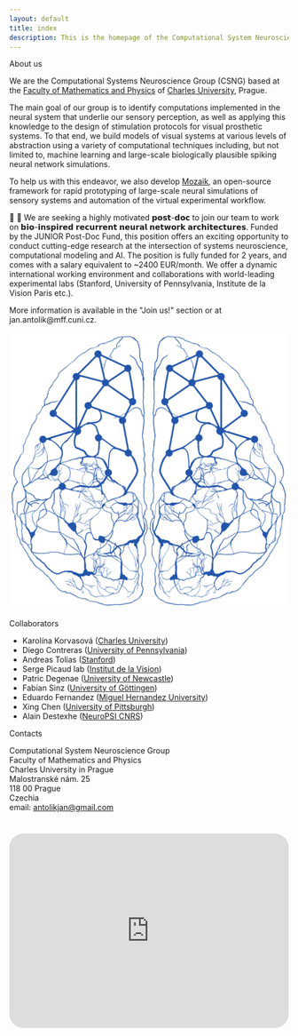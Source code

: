 ```yaml
---
layout: default
title: index
description: This is the homepage of the Computational System Neuroscience Group at the Faculty of Mathematics and Physics of Charles University, Prague. Here you can find our information about our research projects, software, publications, and project proposals.
---
```



<div class="flex-container">
  <div class="introduction">
  <p class="intro-text">About us</p>
    <p>
      We are the Computational Systems Neuroscience Group (CSNG) based at the 
      <a href="https://www.mff.cuni.cz/">Faculty of Mathematics and Physics</a> of 
      <a href="https://cuni.cz">Charles University</a>, Prague.
    </p>
    <p>
      The main goal of our group is to identify computations implemented in the neural system that underlie our sensory perception, as well as applying this knowledge to the design of stimulation protocols for visual prosthetic systems. To that end, we build models of visual systems at various levels of abstraction using a variety of computational techniques including, but not limited to, machine learning and large-scale biologically plausible spiking neural network simulations.
    </p>
    <p>
      To help us with this endeavor, we also develop <a href="/software.html">Mozaik</a>, an open-source framework for rapid prototyping of large-scale neural simulations of sensory systems and automation of the virtual experimental workflow.
    </p>
    <p>
    📢 🧠 We are seeking a highly motivated 𝗽𝗼𝘀𝘁-𝗱𝗼𝗰 to join our team to work on 𝗯𝗶𝗼-𝗶𝗻𝘀𝗽𝗶𝗿𝗲𝗱 𝗿𝗲𝗰𝘂𝗿𝗿𝗲𝗻𝘁 𝗻𝗲𝘂𝗿𝗮𝗹 𝗻𝗲𝘁𝘄𝗼𝗿𝗸 𝗮𝗿𝗰𝗵𝗶𝘁𝗲𝗰𝘁𝘂𝗿𝗲𝘀. Funded by the JUNIOR Post-Doc Fund, this position offers an exciting opportunity to conduct cutting-edge research at the intersection of systems neuroscience, computational modeling and AI. The position is fully funded for 2 years, and comes with a salary equivalent to ~2400 EUR/month. We offer a dynamic international working environment and collaborations with world-leading experimental labs (Stanford, University of Pennsylvania, Institute de la Vision Paris etc.).
        <p>
        </p>
    More information is available in the "Join us!" section or at jan.antolik@mff.cuni.cz.
    </p>
    </div>
      <div class="group_logo">
    <img class="brain_logo" src="./assets/img/blue2255A.png" alt="CSNG Brain Logo">
  </div>
<div class="info-container">
  <div class="collaboration">
    <p class="intro-text">Collaborators</p>
    <ul>
      <li>Karolína Korvasová (<a href="https://neam.mff.cuni.cz/">Charles University</a>) </li>
      <li>Diego Contreras (<a href="https://www.med.upenn.edu/apps/faculty/index.php/g275/p16954">University of Pennsylvania</a>) </li>
      <li>Andreas Tolias (<a href="https://toliaslab.org/">Stanford</a>)</li>
      <li>Serge Picaud lab (<a href="https://www.institut-vision.org/index.php/en/researchers/serge-picaud">Institut de la Vision</a>)</li>
      <li>Patric Degenae (<a href="https://www.ncl.ac.uk/engineering/staff/profile/patrickdegenaar.html">University of Newcastle</a>)</li>
      <li>Fabian Sinz (<a href="https://sinzlab.org/">University of Göttingen</a>)</li>
      <li>Eduardo Fernandez (<a href="https://nbio.umh.es/perfil-del-grupo/personal/eduardo-fernandez-jover/">Miguel Hernandez University</a>)</li>
      <li>Xing Chen (<a href="https://ophthalmology.pitt.edu/people/xing-chen-phd">University of Pittsburgh</a>)</li>
      <li>Alain Destexhe (<a href="https://neuropsi.cnrs.fr/en/departments/icn/group-leader-alain-destexhe/">NeuroPSI CNRS</a>)</li>
    </ul>
  </div>
  <div class="contacts">
    <p class="intro-text">Contacts</p>
    <p>
      Computational System Neuroscience Group <br>
      Faculty of Mathematics and Physics<br>
      Charles University in Prague<br>
      Malostranské nám. 25<br>
      118 00 Prague<br>
      Czechia<br>
      email: <a href="mailto:antolikjan@gmail.com">antolikjan@gmail.com</a>
    </p>
  </div>
</div>
    <div class="map">
        <iframe src="https://maps.google.com/maps?width=100%25&amp;height=600&amp;hl=en&amp;q=+(Univerzita%20Karlova,%20Matematicko-fyzik%C3%A1ln%C3%AD%20fakulta,%20Informatick%C3%A1%20sekce)&amp;t=&amp;z=14&amp;ie=UTF8&amp;iwloc=B&amp;output=embed" height="450" style="border-radius:25px;border:0;width: 100%;height: 350px; margin-top:25px;" allowfullscreen="" loading="lazy"></iframe>
    </div>
